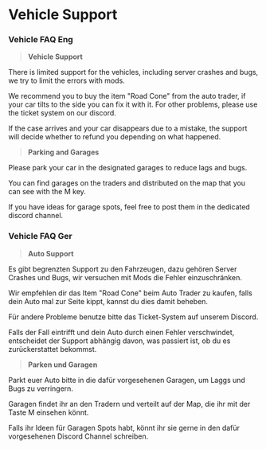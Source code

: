 # Vehicle Support

### Vehicle FAQ Eng

> **Vehicle Support**

There is limited support for the vehicles, including server crashes and bugs, we try to limit the errors with mods.

We recommend you to buy the item "Road Cone" from the auto trader, if your car tilts to the side you can fix it with it.
For other problems, please use the ticket system on our discord.

If the case arrives and your car disappears due to a mistake, the support will decide whether to refund you depending on what happened.

> **Parking and Garages**

Please park your car in the designated garages to reduce lags and bugs.

You can find garages on the traders and distributed on the map that you can see with the M key.

If you have ideas for garage spots, feel free to post them in the dedicated discord channel.

### Vehicle FAQ Ger

> **Auto Support**

Es gibt begrenzten Support zu den Fahrzeugen, dazu gehören Server Crashes und Bugs, wir versuchen mit Mods die Fehler einzuschränken.

Wir empfehlen dir das Item "Road Cone" beim Auto Trader zu kaufen, falls dein Auto mal zur Seite kippt, kannst du dies damit beheben.

Für andere Probleme benutze bitte das Ticket-System auf unserem Discord.

Falls der Fall eintrifft und dein Auto durch einen Fehler verschwindet, entscheidet der Support abhängig davon, was passiert ist, ob du es zurückerstattet bekommst.

> **Parken und Garagen**

Parkt euer Auto bitte in die dafür vorgesehenen Garagen, um Laggs und Bugs zu verringern.

Garagen findet ihr an den Tradern und verteilt auf der Map, die ihr mit der Taste M einsehen könnt.

Falls ihr Ideen für Garagen Spots habt, könnt ihr sie gerne in den dafür vorgesehenen Discord Channel schreiben.